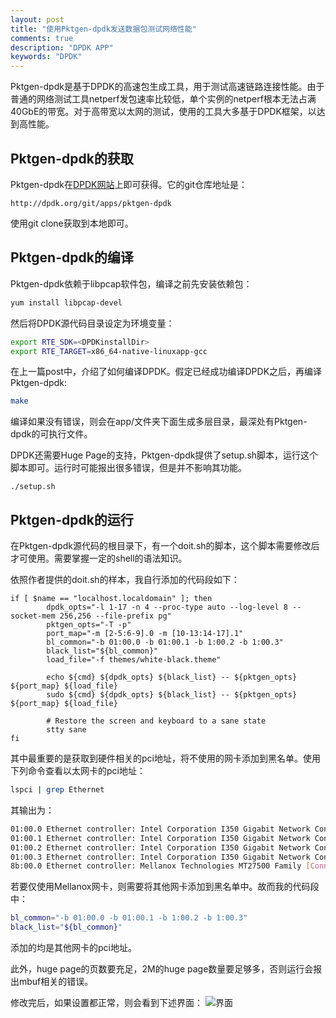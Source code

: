 ```yaml
---
layout: post
title: "使用Pktgen-dpdk发送数据包测试网络性能"
comments: true
description: "DPDK APP"
keywords: "DPDK"
---
```


Pktgen-dpdk是基于DPDK的高速包生成工具，用于测试高速链路连接性能。由于普通的网络测试工具netperf发包速率比较低，单个实例的netperf根本无法占满40GbE的带宽。对于高带宽以太网的测试，使用的工具大多基于DPDK框架，以达到高性能。


## Pktgen-dpdk的获取
Pktgen-dpdk在[DPDK网站](http://dpdk.org/download)上即可获得。它的git仓库地址是：

```
http://dpdk.org/git/apps/pktgen-dpdk
```

使用git clone获取到本地即可。

## Pktgen-dpdk的编译
Pktgen-dpdk依赖于libpcap软件包，编译之前先安装依赖包：

```bash
yum install libpcap-devel
```

然后将DPDK源代码目录设定为环境变量：

```bash
export RTE_SDK=<DPDKinstallDir>
export RTE_TARGET=x86_64-native-linuxapp-gcc
```

在上一篇post中，介绍了如何编译DPDK。假定已经成功编译DPDK之后，再编译Pktgen-dpdk:

```bash
make
```

编译如果没有错误，则会在app/文件夹下面生成多层目录，最深处有Pktgen-dpdk的可执行文件。

DPDK还需要Huge Page的支持，Pktgen-dpdk提供了setup.sh脚本，运行这个脚本即可。运行时可能报出很多错误，但是并不影响其功能。

```
./setup.sh
```

## Pktgen-dpdk的运行
在Pktgen-dpdk源代码的根目录下，有一个doit.sh的脚本，这个脚本需要修改后才可使用。需要掌握一定的shell的语法知识。

依照作者提供的doit.sh的样本，我自行添加的代码段如下：

```
if [ $name == "localhost.localdomain" ]; then
        dpdk_opts="-l 1-17 -n 4 --proc-type auto --log-level 8 --socket-mem 256,256 --file-prefix pg"
        pktgen_opts="-T -p"
        port_map="-m [2-5:6-9].0 -m [10-13:14-17].1"
        bl_common="-b 01:00.0 -b 01:00.1 -b 1:00.2 -b 1:00.3"
        black_list="${bl_common}"
        load_file="-f themes/white-black.theme"

        echo ${cmd} ${dpdk_opts} ${black_list} -- ${pktgen_opts} ${port_map} ${load_file}
        sudo ${cmd} ${dpdk_opts} ${black_list} -- ${pktgen_opts} ${port_map} ${load_file}

        # Restore the screen and keyboard to a sane state
        stty sane
fi
```

其中最重要的是获取到硬件相关的pci地址，将不使用的网卡添加到黑名单。使用下列命令查看以太网卡的pci地址：

```bash
lspci | grep Ethernet
```

其输出为：

```bash
01:00.0 Ethernet controller: Intel Corporation I350 Gigabit Network Connection (rev 01)
01:00.1 Ethernet controller: Intel Corporation I350 Gigabit Network Connection (rev 01)
01:00.2 Ethernet controller: Intel Corporation I350 Gigabit Network Connection (rev 01)
01:00.3 Ethernet controller: Intel Corporation I350 Gigabit Network Connection (rev 01)
8b:00.0 Ethernet controller: Mellanox Technologies MT27500 Family [ConnectX-3]
```

若要仅使用Mellanox网卡，则需要将其他网卡添加到黑名单中。故而我的代码段中：

```bash
bl_common="-b 01:00.0 -b 01:00.1 -b 1:00.2 -b 1:00.3"
black_list="${bl_common}"
```

添加的均是其他网卡的pci地址。

此外，huge page的页数要充足，2M的huge page数量要足够多，否则运行会报出mbuf相关的错误。

修改完后，如果设置都正常，则会看到下述界面：
![界面](http://ww4.sinaimg.cn/mw690/6a964b69jw1f89b1gxdvuj20n20ke0tz.jpg)


